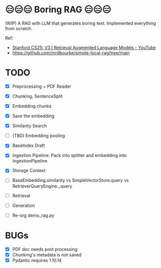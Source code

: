 # 😑😑😑 Boring RAG 😑😑😑 

(WIP) A RAG with LLM that generates boring text. Implemented everything from scratch.

Ref:
- [Stanford CS25: V3 I Retrieval Augmented Language Models - YouTube](https://www.youtube.com/watch?v=mE7IDf2SmJg)
- https://github.com/mrdbourke/simple-local-rag/tree/main


# TODO
- [x] Preprocessing + PDF Reader
- [x] Chunking, SentenceSplit
- [x] Embedding chunks
- [x] Save the embedding
- [x] Similarity Search
- [ ] (TBD) Embedding pooling

- [x] BaseIndex Draft
- [x] Ingestion Pipeline: Pack into splitter and embedding into IngestionPipeline
- [x] Storage Context

- [ ] BaseEmbedding.similarity vs SimpleVectorStore.query vs RetrieverQueryEngine._query
- [ ] Retrieval
- [ ] Generation

- [ ] Re-org demo_rag.py


# BUGs
- [x] PDF doc needs post processing 
- [x] Chunking's metadata is not saved
- [x] Pydantic requires 1.10.14
